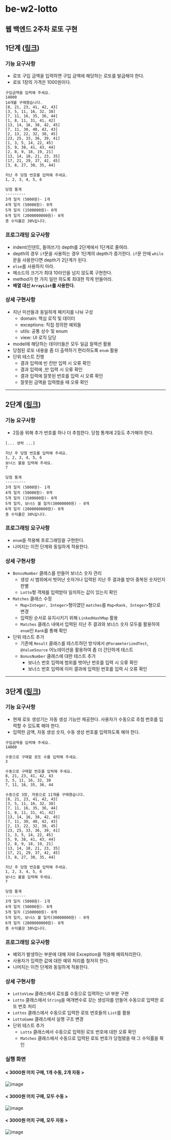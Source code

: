 # be-w2-lotto
웹 백엔드 2주차 로또 구현
---
## 1단계 ([링크](https://lucas.codesquad.kr/2022-kakao/course/%EC%9B%B9%EB%B0%B1%EC%97%94%EB%93%9C/Lotto/%EB%A1%9C%EB%98%90-%EA%B5%AC%ED%98%84-1%EB%8B%A8%EA%B3%84))
### 기능 요구사항
- 로또 구입 금액을 입력하면 구입 금액에 해당하는 로또를 발급해야 한다.
- 로또 1장의 가격은 1000원이다.
```
구입금액을 입력해 주세요.
14000
14개를 구매했습니다.
[8, 21, 23, 41, 42, 43]
[3, 5, 11, 16, 32, 38]
[7, 11, 16, 35, 36, 44]
[1, 8, 11, 31, 41, 42]
[13, 14, 16, 38, 42, 45]
[7, 11, 30, 40, 42, 43]
[2, 13, 22, 32, 38, 45]
[23, 25, 33, 36, 39, 41]
[1, 3, 5, 14, 22, 45]
[5, 9, 38, 41, 43, 44]
[2, 8, 9, 18, 19, 21]
[13, 14, 18, 21, 23, 35]
[17, 21, 29, 37, 42, 45]
[3, 8, 27, 30, 35, 44]

지난 주 당첨 번호를 입력해 주세요.
1, 2, 3, 4, 5, 6

당첨 통계
---------
3개 일치 (5000원)- 1개
4개 일치 (50000원)- 0개
5개 일치 (1500000원)- 0개
6개 일치 (2000000000원)- 0개
총 수익률은 30%입니다.
```
### 프로그래밍 요구사항
- indent(인덴트, 들여쓰기) depth를 2단계에서 1단계로 줄여라.
- depth의 경우 `if`문을 사용하는 경우 1단계의 depth가 증가한다. `if`문 안에 `while`문을 사용한다면 depth가 2단계가 된다.
- `else`를 사용하지 마라.
- 메소드의 크기가 최대 10라인을 넘지 않도록 구현한다.
- method가 한 가지 일만 하도록 최대한 작게 만들어라.
- **배열 대신 `ArrayList`를 사용한다.**
### 상세 구현사항
- 지난 미션들과 동일하게 패키지를 나눠 구성
  - domain: 핵심 로직 및 데이터
  - exceptions: 직접 정의한 예외들
  - utils: 공통 상수 및 enum
  - view: UI 로직 담당
- model에 해당하는 데이터들은 모두 일급 컬렉션 활용
- 당첨된 로또 내용을 좀 더 출력하기 편리하도록 `enum` 활용
- 단위 테스트 진행
  - 결과 입력에 빈 칸만 입력 시 오류 확인
  - 결과 입력에 ,만 입력 시 오류 확인
  - 결과 입력에 잘못된 번호를 입력 시 오류 확인
  - 잘못된 금액을 입력했을 때 오류 확인
---
## 2단계 ([링크](https://lucas.codesquad.kr/2022-kakao/course/%EC%9B%B9%EB%B0%B1%EC%97%94%EB%93%9C/Lotto/%EC%9E%90%EB%B0%94-2%EB%8B%A8%EA%B3%84-))
### 기능 요구사항
- 2등을 위해 추가 번호를 하나 더 추첨한다. 당첨 통계에 2등도 추가해야 한다.
```
[... 생략 ...]

지난 주 당첨 번호를 입력해 주세요.
1, 2, 3, 4, 5, 6
보너스 볼을 입력해 주세요.
7

당첨 통계
---------
3개 일치 (5000원)- 1개
4개 일치 (50000원)- 0개
5개 일치 (1500000원)- 0개
5개 일치, 보너스 볼 일치(30000000원) - 0개
6개 일치 (2000000000원)- 0개
총 수익률은 30%입니다.
```
### 프로그래밍 요구사항
- `enum`을 적용해 프로그래밍을 구현한다.
- 나머지는 이전 단계와 동일하게 적용한다.
### 상세 구현사항
- `BonusNumber` 클래스를 만들어 보너스 숫자 관리
  - 생성 시 범위에서 벗어난 숫자거나 입력된 지난 주 결과를 받아 중복된 숫자인지 판별
  - `Lotto`형 객체를 입력받아 일치하는 값이 있는지 확인
- `Matches` 클래스 수정 
  - `Map<Integer, Integer>`형이였던 `matches`를 `Map<Rank, Integer>`형으로 변경
  - 입력된 순서로 유지시키기 위해 `LinkedHashMap` 활용
  - `Matches` 클래스 내에서 입력된 지난 주 결과와 보너스 숫자 모두를 활용하여 `enum`인 `Rank`를 통해 확인
- 단위 테스트 추가
  - 기존에 `Result` 클래스를 테스트하던 방식에서 `@ParameterizedTest`, `@ValueSource` 어노테이션을 활용하여 좀 더 간단하게 테스트
  - `BonusNumber` 클래스에 대한 테스트 추가
    - 보너스 번호 입력에 범위를 벗어난 번호를 입력 시 오류 확인
    - 보너스 번호 입력에 이미 결과에 입력된 번호를 입력 시 오류 확인
---
## 3단계 ([링크](https://lucas.codesquad.kr/2022-kakao/course/%EC%9B%B9%EB%B0%B1%EC%97%94%EB%93%9C/Lotto/%EB%A1%9C%EB%98%90-3%EB%8B%A8%EA%B3%84---%EC%88%98%EB%8F%99-%EA%B5%AC%EB%A7%A4))
### 기능 요구사항
- 현재 로또 생성기는 자동 생성 기능만 제공한다. 사용자가 수동으로 추첨 번호를 입력할 수 있도록 해야 한다.
- 입력한 금액, 자동 생성 숫자, 수동 생성 번호를 입력하도록 해야 한다.
```
구입금액을 입력해 주세요.
14000

수동으로 구매할 로또 수를 입력해 주세요.
3

수동으로 구매할 번호를 입력해 주세요.
8, 21, 23, 41, 42, 43
3, 5, 11, 16, 32, 38
7, 11, 16, 35, 36, 44

수동으로 3장, 자동으로 11개를 구매했습니다.
[8, 21, 23, 41, 42, 43]
[3, 5, 11, 16, 32, 38]
[7, 11, 16, 35, 36, 44]
[1, 8, 11, 31, 41, 42]
[13, 14, 16, 38, 42, 45]
[7, 11, 30, 40, 42, 43]
[2, 13, 22, 32, 38, 45]
[23, 25, 33, 36, 39, 41]
[1, 3, 5, 14, 22, 45]
[5, 9, 38, 41, 43, 44]
[2, 8, 9, 18, 19, 21]
[13, 14, 18, 21, 23, 35]
[17, 21, 29, 37, 42, 45]
[3, 8, 27, 30, 35, 44]

지난 주 당첨 번호를 입력해 주세요.
1, 2, 3, 4, 5, 6
보너스 볼을 입력해 주세요.
7

당첨 통계
---------
3개 일치 (5000원)- 1개
4개 일치 (50000원)- 0개
5개 일치 (1500000원)- 0개
5개 일치, 보너스 볼 일치(30000000원) - 0개
6개 일치 (2000000000원)- 0개
총 수익률은 30%입니다.
```
### 프로그래밍 요구사항
- 예외가 발생하는 부분에 대해 자바 Exception을 적용해 예외처리한다.
- 사용자가 입력한 값에 대한 예외 처리를 철저히 한다.
- 나머지는 이전 단계와 동일하게 적용한다.
### 상세 구현사항
- `LottoView` 클래스에서 로또를 수동으로 입력하는 UI 부분 구현
- `Lotto` 클래스에서 `String`을 매개변수로 갖는 생성자를 만들어 수동으로 입력한 로또 번호 처리
- `Lottos` 클래스에서 수동으로 입력한 로또 번호들의 `List`를 활용
- `LottoGame` 클래스에서 실행 구조 변경
- 단위 테스트 추가
  - `Lotto` 클래스에서 수동으로 입력된 로또 번호에 대한 오류 확인
  - `Matches` 클래스에서 수동으로 입력된 로또 번호가 당첨됐을 때 그 수익률을 확인
### 실행 화면
#### < 3000원 어치 구매, 1개 수동, 2개 자동 >
![image](https://user-images.githubusercontent.com/31435103/148041934-f61ec99a-ef88-4133-8180-abeba687d7af.png)
#### < 3000원 어치 구매, 모두 수동 >
![image](https://user-images.githubusercontent.com/31435103/148042075-f951ef73-093c-4fa4-8af0-7e867e0a7d9b.png)
#### < 3000원 어치 구매, 모두 자동 >
![image](https://user-images.githubusercontent.com/31435103/148042150-3d057e4b-8349-4a82-bcaa-09492c9d855e.png)